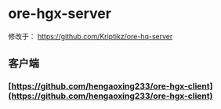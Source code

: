 # ore-hgx-server
修改于： https://github.com/Kriptikz/ore-hq-server

## 客户端
### [https://github.com/hengaoxing233/ore-hgx-client](https://github.com/hengaoxing233/ore-hgx-client)
